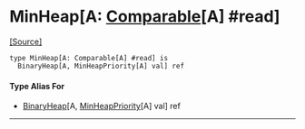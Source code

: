 # MinHeap\[A: [Comparable](builtin-Comparable.md)\[A\] #read\]
<span class="source-link">[[Source]](src/collections/heap.md#L-0-2)</span>
```pony
type MinHeap[A: Comparable[A] #read] is
  BinaryHeap[A, MinHeapPriority[A] val] ref
```

#### Type Alias For

* [BinaryHeap](collections-BinaryHeap.md)\[A, [MinHeapPriority](collections-MinHeapPriority.md)\[A\] val\] ref

---

